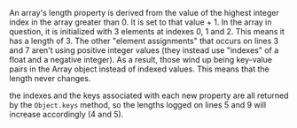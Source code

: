 An array's length property is derived from the value of the highest integer index in the array greater than 0. It is set to that value + 1. In the array in question, it is initialized with 3 elements at indexes 0, 1 and 2. This means it has a length of 3. The other "element assignments" that occurs on lines 3 and 7 aren't using positive integer values (they instead use "indexes" of a float and a negative integer). As a result, those wind up being key-value pairs in the Array object instead of indexed values. This means that the length never changes.

the indexes and the keys associated with each new property are all returned by the `Object.keys` method, so the lengths logged on lines 5 and 9 will increase accordingly (4 and 5).
